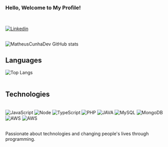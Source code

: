 
### Hello, Welcome to My Profile!
 <br/>

[![Linkedin](https://img.shields.io/badge/LinkedIn-0077B5?style=for-the-badge&logo=linkedin&logoColor=white)](https://www.linkedin.com/in/matheuscunhadev/)
 <br/> <br/>

![MatheusCunhaDev GitHub stats](https://github-readme-stats.vercel.app/api?username=MatheusOverseas&show_icons=true&theme=radical)


## Languages
![Top Langs](https://github-readme-stats.vercel.app/api/top-langs/?username=MatheusOverseas&layout=compact) <br/> <br/>

## Technologies
<div style="display: inline-block"> <br/>
 <img align="center" alt="JavaScript" src="https://img.shields.io/badge/JavaScript-F7DF1E?style=for-the-badge&logo=javascript&logoColor=black">
  <img align="center" alt="Node" src="https://img.shields.io/badge/Node.js-43853D?style=for-the-badge&logo=node.js&logoColor=white">
  <img align="center" alt="TypeScript" src="https://img.shields.io/badge/TypeScript-007ACC?style=for-the-badge&logo=typescript&logoColor=white">
  <img align="center" alt="PHP" src="https://img.shields.io/badge/PHP-777BB4?style=for-the-badge&logo=php&logoColor=white">
  <img align="center" alt="JAVA" src="https://img.shields.io/badge/Java-ED8B00?style=for-the-badge&logo=java&logoColor=white">
  <img align="center" alt="MySQL" src="https://img.shields.io/badge/MySQL-00000F?style=for-the-badge&logo=mysql&logoColor=white">
  <img align="center" alt="MongoDB" src="https://img.shields.io/badge/MongoDB-4EA94B?style=for-the-badge&logo=mongodb&logoColor=white">
  <img align="center" alt="AWS" src="https://img.shields.io/badge/Amazon_AWS-232F3E?style=for-the-badge&logo=amazon-aws&logoColor=white">
  <img align="center" alt="AWS" src="https://img.shields.io/badge/React-20232A?style=for-the-badge&logo=react&logoColor=61DAFB">
</div><br/>
<br/>

Passionate about technologies and changing people's lives through programming.
<br/>
<br/>

